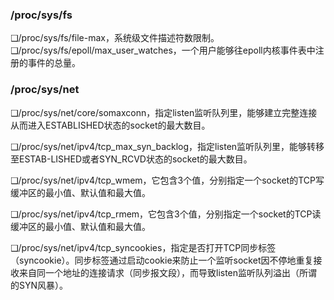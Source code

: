 
### /proc/sys/fs

❑/proc/sys/fs/file-max，系统级文件描述符数限制。
❑/proc/sys/fs/epoll/max_user_watches，一个用户能够往epoll内核事件表中注册的事件的总量。

### /proc/sys/net

❑/proc/sys/net/core/somaxconn，指定listen监听队列里，能够建立完整连接从而进入ESTABLISHED状态的socket的最大数目。

❑/proc/sys/net/ipv4/tcp_max_syn_backlog，指定listen监听队列里，能够转移至ESTAB-LISHED或者SYN_RCVD状态的socket的最大数目。

❑/proc/sys/net/ipv4/tcp_wmem，它包含3个值，分别指定一个socket的TCP写缓冲区的最小值、默认值和最大值。

❑/proc/sys/net/ipv4/tcp_rmem，它包含3个值，分别指定一个socket的TCP读缓冲区的最小值、默认值和最大值。

❑/proc/sys/net/ipv4/tcp_syncookies，指定是否打开TCP同步标签（syncookie）。同步标签通过启动cookie来防止一个监听socket因不停地重复接收来自同一个地址的连接请求（同步报文段），而导致listen监听队列溢出（所谓的SYN风暴）。


